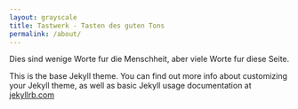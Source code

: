 ```yaml
---
layout: grayscale
title: Tastwerk - Tasten des guten Tons
permalink: /about/
---
```


Dies sind wenige Worte fur die Menschheit, aber viele Worte fur diese Seite.

This is the base Jekyll theme. You can find out more info about customizing your Jekyll theme, as well as basic Jekyll usage documentation at [jekyllrb.com](http://jekyllrb.com/)
